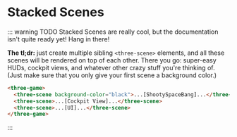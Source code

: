 # Stacked Scenes

::: warning TODO
Stacked Scenes are really cool, but the documentation isn't quite ready yet! Hang in there!

**The tl;dr:** just create multiple sibling `<three-scene>` elements, and all these scenes will be rendered on top of each other. There you go: super-easy HUDs, cockpit views, and whatever other crazy stuff you're thinking of. (Just make sure that you only give your first scene a background color.)

```html
<three-game>
  <three-scene background-color="black">...[ShootySpaceBang]...</three-scene>
  <three-scene>...[Cockpit View]...</three-scene>
  <three-scene>...[UI]...</three-scene>
</three-game>
```

:::
